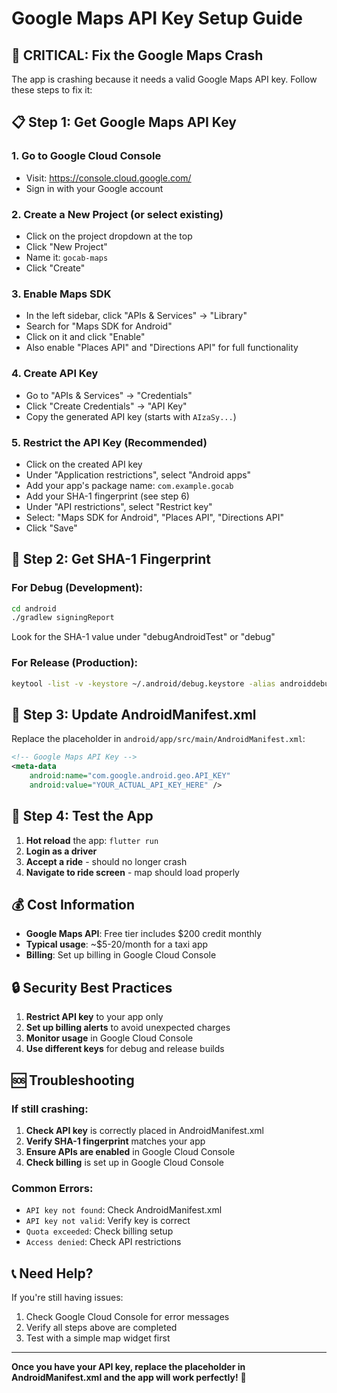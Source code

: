 # Google Maps API Key Setup Guide

## 🚨 **CRITICAL: Fix the Google Maps Crash**

The app is crashing because it needs a valid Google Maps API key. Follow these steps to fix it:

## 📋 **Step 1: Get Google Maps API Key**

### 1. Go to Google Cloud Console

- Visit: https://console.cloud.google.com/
- Sign in with your Google account

### 2. Create a New Project (or select existing)

- Click on the project dropdown at the top
- Click "New Project"
- Name it: `gocab-maps`
- Click "Create"

### 3. Enable Maps SDK

- In the left sidebar, click "APIs & Services" → "Library"
- Search for "Maps SDK for Android"
- Click on it and click "Enable"
- Also enable "Places API" and "Directions API" for full functionality

### 4. Create API Key

- Go to "APIs & Services" → "Credentials"
- Click "Create Credentials" → "API Key"
- Copy the generated API key (starts with `AIzaSy...`)

### 5. Restrict the API Key (Recommended)

- Click on the created API key
- Under "Application restrictions", select "Android apps"
- Add your app's package name: `com.example.gocab`
- Add your SHA-1 fingerprint (see step 6)
- Under "API restrictions", select "Restrict key"
- Select: "Maps SDK for Android", "Places API", "Directions API"
- Click "Save"

## 📱 **Step 2: Get SHA-1 Fingerprint**

### For Debug (Development):

```bash
cd android
./gradlew signingReport
```

Look for the SHA-1 value under "debugAndroidTest" or "debug"

### For Release (Production):

```bash
keytool -list -v -keystore ~/.android/debug.keystore -alias androiddebugkey -storepass android -keypass android
```

## 🔧 **Step 3: Update AndroidManifest.xml**

Replace the placeholder in `android/app/src/main/AndroidManifest.xml`:

```xml
<!-- Google Maps API Key -->
<meta-data
    android:name="com.google.android.geo.API_KEY"
    android:value="YOUR_ACTUAL_API_KEY_HERE" />
```

## 🚀 **Step 4: Test the App**

1. **Hot reload** the app: `flutter run`
2. **Login as a driver**
3. **Accept a ride** - should no longer crash
4. **Navigate to ride screen** - map should load properly

## 💰 **Cost Information**

- **Google Maps API**: Free tier includes $200 credit monthly
- **Typical usage**: ~$5-20/month for a taxi app
- **Billing**: Set up billing in Google Cloud Console

## 🔒 **Security Best Practices**

1. **Restrict API key** to your app only
2. **Set up billing alerts** to avoid unexpected charges
3. **Monitor usage** in Google Cloud Console
4. **Use different keys** for debug and release builds

## 🆘 **Troubleshooting**

### If still crashing:

1. **Check API key** is correctly placed in AndroidManifest.xml
2. **Verify SHA-1 fingerprint** matches your app
3. **Ensure APIs are enabled** in Google Cloud Console
4. **Check billing** is set up in Google Cloud Console

### Common Errors:

- `API key not found`: Check AndroidManifest.xml
- `API key not valid`: Verify key is correct
- `Quota exceeded`: Check billing setup
- `Access denied`: Check API restrictions

## 📞 **Need Help?**

If you're still having issues:

1. Check Google Cloud Console for error messages
2. Verify all steps above are completed
3. Test with a simple map widget first

---

**Once you have your API key, replace the placeholder in AndroidManifest.xml and the app will work perfectly!** 🎉
